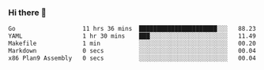 ### Hi there 👋

<!--
**yeya24/yeya24** is a ✨ _special_ ✨ repository because its `README.md` (this file) appears on your GitHub profile.

Here are some ideas to get you started:

- 🔭 I’m currently working on ...
- 🌱 I’m currently learning ...
- 👯 I’m looking to collaborate on ...
- 🤔 I’m looking for help with ...
- 💬 Ask me about ...
- 📫 How to reach me: ...
- 😄 Pronouns: ...
- ⚡ Fun fact: ...
-->

<!--START_SECTION:waka-->

```txt
Go                   11 hrs 36 mins  ██████████████████████░░░   88.23 %
YAML                 1 hr 30 mins    ███░░░░░░░░░░░░░░░░░░░░░░   11.49 %
Makefile             1 min           ░░░░░░░░░░░░░░░░░░░░░░░░░   00.20 %
Markdown             0 secs          ░░░░░░░░░░░░░░░░░░░░░░░░░   00.04 %
x86 Plan9 Assembly   0 secs          ░░░░░░░░░░░░░░░░░░░░░░░░░   00.04 %
```

<!--END_SECTION:waka-->

